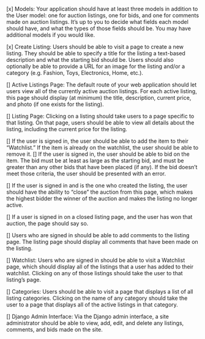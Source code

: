 [x] Models: Your application should have at least three models in addition to the User model: one for auction listings, one for bids, and one for comments made on auction listings. It’s up to you to decide what fields each model should have, and what the types of those fields should be. You may have additional models if you would like.

[x] Create Listing: Users should be able to visit a page to create a new listing. 
They should be able to specify a
  title for the listing
  a text-based description
  and what the starting bid should be.
  Users should also optionally be able to provide a URL for an image for the listing and/or
  a category (e.g. Fashion, Toys, Electronics, Home, etc.).

[] Active Listings Page: The default route of your web application should let users view all of the currently active auction listings. For each active listing, this page should display (at minimum) the title, description, current price, and photo (if one exists for the listing).

[] Listing Page: Clicking on a listing should take users to a page specific to that listing. On that page, users should be able to view all details about the listing, including the current price for the listing.

  [] If the user is signed in, the user should be able to add the item to their “Watchlist.” If the item is already on the watchlist, the user should be able to remove it.
  [] If the user is signed in, the user should be able to bid on the item. The bid must be at least as large as the starting bid, and must be greater than any other bids that have been placed (if any). If the bid doesn’t meet those criteria, the user should be presented with an error.

  [] If the user is signed in and is the one who created the listing, the user should have the ability to “close” the auction from this page, which makes the highest bidder the winner of the auction and makes the listing no longer active.

  [] If a user is signed in on a closed listing page, and the user has won that auction, the page should say so.

[] Users who are signed in should be able to add comments to the listing page. The listing page should display all comments that have been made on the listing.

[] Watchlist: Users who are signed in should be able to visit a Watchlist page, which should display all of the listings that a user has added to their watchlist. Clicking on any of those listings should take the user to that listing’s page.

[] Categories: Users should be able to visit a page that displays a list of all listing categories. Clicking on the name of any category should take the user to a page that displays all of the active listings in that category.

[] Django Admin Interface: Via the Django admin interface, a site administrator should be able to view, add, edit, and delete any listings, comments, and bids made on the site.